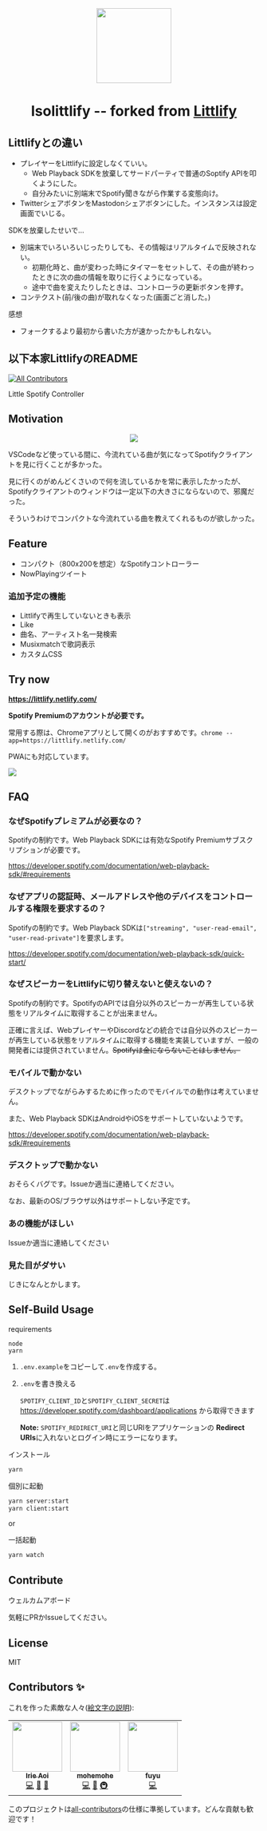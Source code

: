 <div align="center">
<img src="https://raw.githubusercontent.com/wiki/eai04191/littlify/images/logo-256.png" width="150px"><br>

# Isolittlify -- forked from [Littlify](https://github.com/eai04191/littlify)

</div>

## Littlifyとの違い

* プレイヤーをLittlifyに設定しなくていい。
  * Web Playback SDKを放棄してサードパーティで普通のSoptify APIを叩くようにした。
  * 自分みたいに別端末でSpotify聞きながら作業する変態向け。
* TwitterシェアボタンをMastodonシェアボタンにした。インスタンスは設定画面でいじる。

SDKを放棄したせいで…

* 別端末でいろいろいじったりしても、その情報はリアルタイムで反映されない。
  * 初期化時と、曲が変わった時にタイマーをセットして、その曲が終わったときに次の曲の情報を取りに行くようになっている。
  * 途中で曲を変えたりしたときは、コントローラの更新ボタンを押す。
* コンテクスト(前/後の曲)が取れなくなった(画面ごと消した。)

感想
* フォークするより最初から書いた方が速かったかもしれない。

## 以下本家LittlifyのREADME

<!-- ALL-CONTRIBUTORS-BADGE:START - Do not remove or modify this section -->
[![All Contributors](https://img.shields.io/badge/all_contributors-3-orange.svg?style=flat-square)](#contributors-)
<!-- ALL-CONTRIBUTORS-BADGE:END -->

Little Spotify Controller

## Motivation

<div align="center">
<img src="https://raw.githubusercontent.com/wiki/eai04191/littlify/images/screenshot.png">
</div>

VSCodeなど使っている間に、今流れている曲が気になってSpotifyクライアントを見に行くことが多かった。

見に行くのがめんどくさいので何を流しているかを常に表示したかったが、Spotifyクライアントのウィンドウは一定以下の大きさにならないので、邪魔だった。

そういうわけでコンパクトな今流れている曲を教えてくれるものが欲しかった。

## Feature

- コンパクト（800x200を想定）なSpotifyコントローラー
- NowPlayingツイート

### 追加予定の機能

- Littlifyで再生していないときも表示
- Like
- 曲名、アーティスト名一発検索
- Musixmatchで歌詞表示
- カスタムCSS


## Try now

**https://littlify.netlify.com/**

**Spotify Premiumのアカウントが必要です。**

常用する際は、Chromeアプリとして開くのがおすすめです。`chrome --app=https://littlify.netlify.com/`

PWAにも対応しています。

![](https://raw.githubusercontent.com/wiki/eai04191/littlify/images/pwa-install.png)

## FAQ

### なぜSpotifyプレミアムが必要なの？

Spotifyの制約です。Web Playback SDKには有効なSpotify Premiumサブスクリプションが必要です。

https://developer.spotify.com/documentation/web-playback-sdk/#requirements

### なぜアプリの認証時、メールアドレスや他のデバイスをコントロールする権限を要求するの？

Spotifyの制約です。Web Playback SDKは`["streaming", "user-read-email", "user-read-private"]`を要求します。

https://developer.spotify.com/documentation/web-playback-sdk/quick-start/

### なぜスピーカーをLittlifyに切り替えないと使えないの？

Spotifyの制約です。SpotifyのAPIでは自分以外のスピーカーが再生している状態をリアルタイムに取得することが出来ません。

正確に言えば、WebプレイヤーやDiscordなどの統合では自分以外のスピーカーが再生している状態をリアルタイムに取得する機能を実装していますが、一般の開発者には提供されていません。~~Spotifyは金にならないことはしません。~~

### モバイルで動かない

デスクトップでながらみするために作ったのでモバイルでの動作は考えていません。

また、Web Playback SDKはAndroidやiOSをサポートしていないようです。

https://developer.spotify.com/documentation/web-playback-sdk/#requirements

### デスクトップで動かない

おそらくバグです。Issueか適当に連絡してください。

なお、最新のOS/ブラウザ以外はサポートしない予定です。

### あの機能がほしい

Issueか適当に連絡してください

### 見た目がダサい

じきになんとかします。

## Self-Build Usage

requirements
```
node
yarn
```

1. `.env.example`をコピーして`.env`を作成する。
2. `.env`を書き換える

    `SPOTIFY_CLIENT_ID`と`SPOTIFY_CLIENT_SECRET`は https://developer.spotify.com/dashboard/applications から取得できます

    **Note:**  `SPOTIFY_REDIRECT_URI`と同じURIをアプリケーションの **Redirect URIs**に入れないとログイン時にエラーになります。


インストール
```bash
yarn
```

個別に起動
```bash
yarn server:start
yarn client:start
```

or

一括起動
```bash
yarn watch
```

## Contribute

ウェルカムアボード

気軽にPRかIssueしてください。

## License

MIT

## Contributors ✨

これを作った素敵な人々([絵文字の説明](https://allcontributors.org/docs/ja/emoji-key)):

<!-- ALL-CONTRIBUTORS-LIST:START - Do not remove or modify this section -->
<!-- prettier-ignore-start -->
<!-- markdownlint-disable -->
<table>
  <tr>
    <td align="center"><a href="https://mizle.net"><img src="https://avatars1.githubusercontent.com/u/3516343?v=4" width="100px;" alt=""/><br /><sub><b>Irie Aoi</b></sub></a><br /><a href="https://github.com/eai04191/littlify/commits?author=eai04191" title="Code">💻</a> <a href="#design-eai04191" title="Design">🎨</a> <a href="https://github.com/eai04191/littlify/commits?author=eai04191" title="Documentation">📖</a></td>
    <td align="center"><a href="https://mohemohe.dev"><img src="https://avatars3.githubusercontent.com/u/5028163?v=4" width="100px;" alt=""/><br /><sub><b>mohemohe</b></sub></a><br /><a href="https://github.com/eai04191/littlify/commits?author=mohemohe" title="Code">💻</a> <a href="#design-mohemohe" title="Design">🎨</a> <a href="#infra-mohemohe" title="Infrastructure (Hosting, Build-Tools, etc)">🚇</a></td>
    <td align="center"><a href="https://github.com/mfmfuyu"><img src="https://avatars1.githubusercontent.com/u/54523771?v=4" width="100px;" alt=""/><br /><sub><b>fuyu</b></sub></a><br /><a href="https://github.com/eai04191/littlify/commits?author=mfmfuyu" title="Code">💻</a></td>
  </tr>
</table>

<!-- markdownlint-enable -->
<!-- prettier-ignore-end -->
<!-- ALL-CONTRIBUTORS-LIST:END -->

このプロジェクトは[all-contributors](https://github.com/all-contributors/all-contributors)の仕様に準拠しています。どんな貢献も歓迎です！

